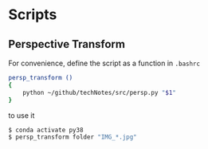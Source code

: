 # Scripts

## Perspective Transform

For convenience, define the script as a function in `.bashrc`

```bash
persp_transform () 
{ 
    python ~/github/techNotes/src/persp.py "$1"
}
```

to use it 

```bash
$ conda activate py38
$ persp_transform folder "IMG_*.jpg"
```